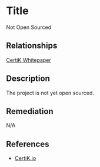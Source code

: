 # Title 
Not Open Sourced

## Relationships 
[CertiK Whitepaper](https://certik.foundation/whitepaper)

## Description 
The project is not yet open sourced.

## Remediation
N/A

## References 
* [CertiK.io](https://certik.io)
